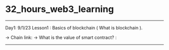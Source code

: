 # 32_hours_web3_learning
---------------
Day1: 9/1/23
Lesson1 : Basics of blockchain ( What is blockchain ).

-> Chain link: 
-> What is the value of smart contract? : 

---------------

